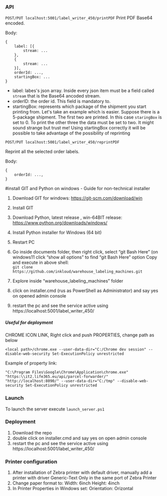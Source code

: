 ### API
``` POST/PUT localhost:5001/label_writer_450/printPDF ```
Print PDF Base64 encoded.

Body:
```
{
    label: [{
        stream: ...
    },
    {
        stream: ...
    }],
    orderId: ...,
    startingBox: ...
}
```

- label: labes's json array. Inside every json item must be a field called ```stream``` that is the Base64 ancoded stream. 
- orderID: the order id. This field is mandatory to.
- startingBox: represents which package of the shipment you start printing from. Let's take an example which is easier. Suppose there is a 5-package shipment. The first two are printed. In this case ```staringBox``` is set to 0. To print the other three the data must be set to two. It might sound strange but trust me! Using startingBox correctly it will be possible to take advantage of the possibility of reprinting

``` POST/PUT localhost:5001/label_writer_450/reprintPDF ```

Reprint all the selected order labels.

Body:
```
{
    orderId: ...,
}
```
#install GIT and Python on windows - Guide for non-technical installer
1.	Download GIT for windows:  https://git-scm.com/download/win
2.	Install GIT
3.	Download Python, latest release , win-64BIT release: https://www.python.org/downloads/windows/
4.	Install Python installer for Windows (64 bit)
5.	Restart PC
6.	Go inside documents folder, then right click, select “git Bash Here”  (on windows11 click “show all options” to find “git Bash Here” option
    Copy and execute in above shell:   
``` git clone https://github.com/inkloud/warehouse_labeling_machines.git ```

7.	Explore inside “warehouse_labeling_machines” folder
8.	click on installer.cmd (rus as PowerShell as Administrator) and say yes on opened admin console
9.	restart the pc and see the service active using https://localhost:5001/label_writer_450/


##### Useful for deployment
CHROME ICON LINK, Right click and push PROPERTIES, change path as below

``` <local path>/chrome.exe --user-data-dir="C:/Chrome dev session" --disable-web-security Set-ExecutionPolicy unrestricted  ```

Example of property link:

``` "C:\Program Files\Google\Chrome\Application\chrome.exe" "https:\\it2.life365.eu/api/parcel-forwarder/" "http://localhost:8090/" --user-data-dir="C:/tmp" --disable-web-security Set-ExecutionPolicy unrestricted   ```


### Launch
To launch the server execute ```launch_server.ps1```


### Deployment 

1. Download the repo
2. double click on installer.cmd and say yes on open admin console
3. restart the pc and see the service active using https://localhost:5001/label_writer_450/


### Printer configuration

1. After installation of Zebra printer with default driver, manually add a printer with driver Generic-Text Only in the same port of Zebra Printer
2. Change paper format to:
    Width: 6inch
    Height: 4inch
3. In Printer Properties in Windows set:
    Orientation: Orizontal
